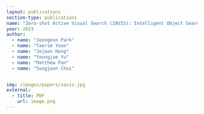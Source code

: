 ```yaml
---
layout: publications
section-type: publications
name: "Zero-shot Active Visual Search (ZAVIS): Intelligent Object Search for Robotic Assistants"
year: 2023
author:
  - name: "Jeongeun Park"
  - name: "Taerim Yoon"
  - name: "Jejoon Hong"
  - name: "Youngjae Yu"
  - name: "Matthew Pan"
  - name: "Sungjoon Choi"


img: /images/papers/zavis.jpg
external:
  - title: PDF
    url: image.png
---
```



